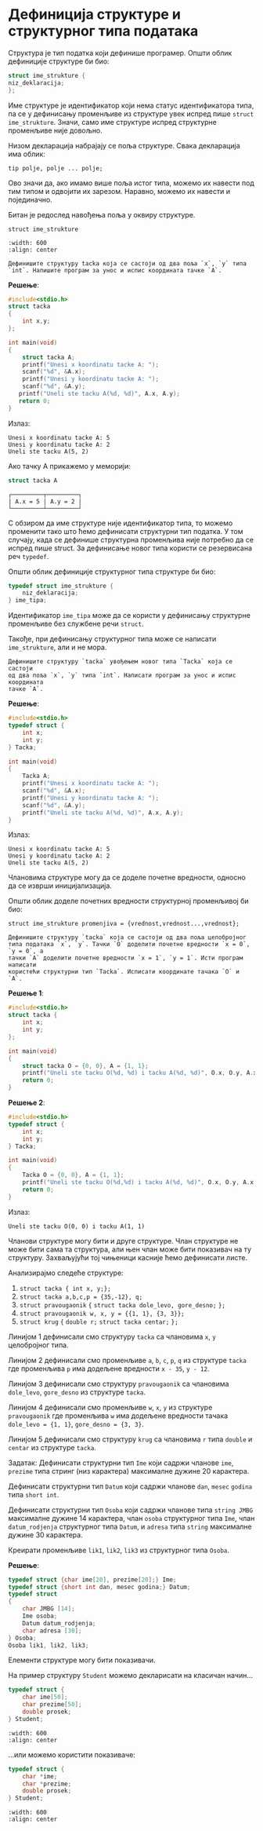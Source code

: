 # Дефиниција структуре и структурног типа података

Структура је тип податка који дефинише програмер. Општи облик дефиниције
структуре би био:

```c
struct ime_strukture {
niz_deklaracija;
};
```

Име структуре је идентификатор који нема статус идентификатора типа, па се у
дефинисању променљиве из структуре увек испред пише `struct ime_strukture`.
Значи, само име структуре испред структурне променљиве није довољно.

Низом декларација набрајају се поља структуре. Свака декларација има облик:

```text
tip polje, polje ... polje;
```

Ово значи да, ако имамо више поља истог типа, можемо их навести под тим типом и
одвојити их зарезом. Наравно, можемо их навести и појединачно.

Битан је редослед навођења поља у оквиру структуре.

```text
struct ime_strukture
```

```{image} images/image1.png
:width: 600
:align: center
```

```{questionnote}
Дефинишите структуру tacka која се састоји од два поља `x`, `y` типа
`int`. Напишите програм за унос и испис координата тачке `А`.
```

**Решење**:

```c
#include<stdio.h>
struct tacka
{
    int x,y;
};

int main(void)
{
    struct tacka A;
    printf("Unesi x koordinatu tacke A: ");
    scanf("%d", &A.x);
    printf("Unesi y koordinatu tacke A: ");
    scanf("%d", &A.y);
   printf("Uneli ste tacku A(%d, %d)", A.x, A.y);
   return 0;
}
```

Излаз:
```text
Unesi x koordinatu tacke A: 5
Unesi y koordinatu tacke A: 2
Uneli ste tacku A(5, 2)
```

Ако тачку А прикажемо у меморији:

```c
struct tacka A
```

```text
┌─────────┬─────────┐
| А.x = 5 | A.y = 2 |
└─────────┴─────────┘
```

С обзиром да име структуре није идентификатор типа, то можемо променити тако
што ћемо дефинисати структурни тип податка. У том случају, када се дефинише
структурна променљива није потребно да се испред пише struct. За дефинисање
новог типа користи се резервисана реч `typedef`.

Општи облик дефиниције структурног типа структуре би био:

```c
typedef struct ime_strukture {
    niz_deklaracija;
} ime_tipa;
```

Идентификатор `ime_tipa` може да се користи у дефинисању структурне променљиве
без службене речи `struct`.

Такође, при дефинисању структурног типа може се написати `ime_strukture`, али и
не мора.

```{questionnote}
Дефинишите структуру `tacka` увођењем новог типа `Tacka` која се састоји
од два поља `x`, `y` типа `int`. Написати програм за унос и испис координата
тачке `А`.
```

**Решење**:

```c
#include<stdio.h>
typedef struct {
    int x;
    int y;
} Tacka;

int main(void)
{
    Tacka A;
    printf("Unesi x koordinatu tacke A: ");
    scanf("%d", &A.x);
    printf("Unesi y koordinatu tacke A: ");
    scanf("%d", &A.y);
    printf("Uneli ste tacku A(%d, %d)", A.x, A.y);
}
```

Излаз:

```text
Unesi x koordinatu tacke A: 5
Unesi y koordinatu tacke A: 2
Uneli ste tacku A(5, 2)
```

Члановима структуре могу да се доделе почетне вредности, односно да се изврши
иницијализација.

Општи облик доделе почетних вредности структурној променљивој би био:

```text
struct ime_strukture promenjiva = {vrednost,vrednost...,vrednost};
```

```{questionnote}
Дефинишите структуру `tacka` која се састоји од два поља целобројног
типа података `x`, `y`. Тачки `О` доделити почетне вредности `x = 0`, `y = 0`, a
тачки `А` доделити почетне вредности `x = 1`, `y = 1`. Исти програм написати
користећи структурни тип `Tacka`. Исписати координате тачака `О` и `А`.
```
**Решење 1**:

```c
#include<stdio.h>
struct tacka {
    int x;
    int y;
};

int main(void)
{
    struct tacka O = {0, 0}, A = {1, 1};
    printf("Uneli ste tacku O(%d, %d) i tacku A(%d, %d)", O.x, O.y, A.x, A.y);
    return 0;
}
```

**Решење 2**:

```c
#include<stdio.h>
typedef struct {
    int x;
    int y;
} Tacka;

int main(void)
{
    Tacka O = {0, 0}, A = {1, 1};
    printf("Uneli ste tacku O(%d,%d) i tacku A(%d, %d)", O.x, O.y, A.x, A.y);
    return 0;
}
```

Излаз:

```text
Uneli ste tacku O(0, 0) i tacku A(1, 1)
```

Чланови структуре могу бити и друге структуре. Члан структуре не може бити
сама та структура, али њен члан може бити показивач на ту структуру.
Захваљујући тој чињеници касније ћемо дефинисати листе.

Анализирајмо следеће структуре:

1. `struct tacka { int x, y;};`
2. `struct tacka a,b,c,p = {35,-12}, q;`
3. `struct pravougaonik`
`{`
    `struct tacka dole_levo, gore_desno;`
`};`
4. `struct pravougaonik w, x, y = {{1, 1}, {3, 3}};`
5. `struct krug`
`{`
    `double r;`
    `struct tacka centar;`
`};`

Линијом 1 дефинисали смо структуру `tacka` са члановима `x`, `y` целобројног
типа.

Линијом 2 дефинисали смо променљиве `a`, `b`, `c`, `p`, `q` из структуре
`tacka` где променљива `p` има додељене вредности `x - 35`, `y - 12`.

Линијом 3 дефинисали смо структуру `pravougaonik` са члановима `dole_levo`,
`gore_desno` из структуре `tacka`.

Линијом 4 дефинисали смо променљиве `w`, `x`, `y` из структуре `pravougaonik`
где променљива `w` има додељене вредности тачака `dole_levo = {1, 1}`,
`gore_desno = {3, 3}`.

Линијом 5 дефинисали смо структуру `krug` са члановима `r` типа `double` и
`centar` из структуре `tacka`.

Задатак: Дефинисати структурни тип `Ime` који садржи чланове `ime`, `prezime`
типа стринг (низ карактера) максималне дужине 20 карактера.

Дефинисати структурни тип `Datum` који садржи чланове `dan`, `mesec` `godina`
типа `short int`.

Дефинисати структурни тип `Osoba` који садржи чланове типа `string JMBG`
максималне дужине 14 карактера, члан `osoba` структурног типа `Ime`, члан
`datum_rodjenja` структурног типа `Datum`, и `adresa` типа `string` максималне
дужине 30 карактера.

Креирати променљиве `lik1`, `lik2`, `lik3` из структурног типа `Osoba`.

**Решење**:

```C
typedef struct {char ime[20], prezime[20];} Ime;
typedef struct {short int dan, mesec godina;} Datum;
typedef struct 
{
    char JMBG [14];
    Ime osoba;
    Datum datum_rodjenja;
    char adresa [30];
} Osoba;
Osoba lik1, lik2, lik3; 
```

Елементи структуре могу бити показивачи.

На пример структуру `Student` можемо декларисати на класичан начин…

```c
typedef struct {
    char ime[50];
    char prezime[50];
    double prosek;
} Student;
```

```{image} images/image2.png
:width: 600
:align: center
```

…или можемо користити показиваче:

```c
typedef struct {
    char *ime;
    char *prezime;
    double prosek;
} Student;
```

```{image} images/image3.png
:width: 600
:align: center
```

